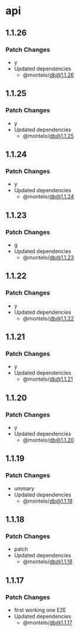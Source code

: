 # api

## 1.1.26

### Patch Changes

- y
- Updated dependencies
  - @montelo/db@1.1.26

## 1.1.25

### Patch Changes

- y
- Updated dependencies
  - @montelo/db@1.1.25

## 1.1.24

### Patch Changes

- y
- Updated dependencies
  - @montelo/db@1.1.24

## 1.1.23

### Patch Changes

- g
- Updated dependencies
  - @montelo/db@1.1.23

## 1.1.22

### Patch Changes

- y
- Updated dependencies
  - @montelo/db@1.1.22

## 1.1.21

### Patch Changes

- y
- Updated dependencies
  - @montelo/db@1.1.21

## 1.1.20

### Patch Changes

- y
- Updated dependencies
  - @montelo/db@1.1.20

## 1.1.19

### Patch Changes

- ummary
- Updated dependencies
  - @montelo/db@1.1.19

## 1.1.18

### Patch Changes

- patch
- Updated dependencies
  - @montelo/db@1.1.18

## 1.1.17

### Patch Changes

- first working one E2E
- Updated dependencies
  - @montelo/db@1.1.17
